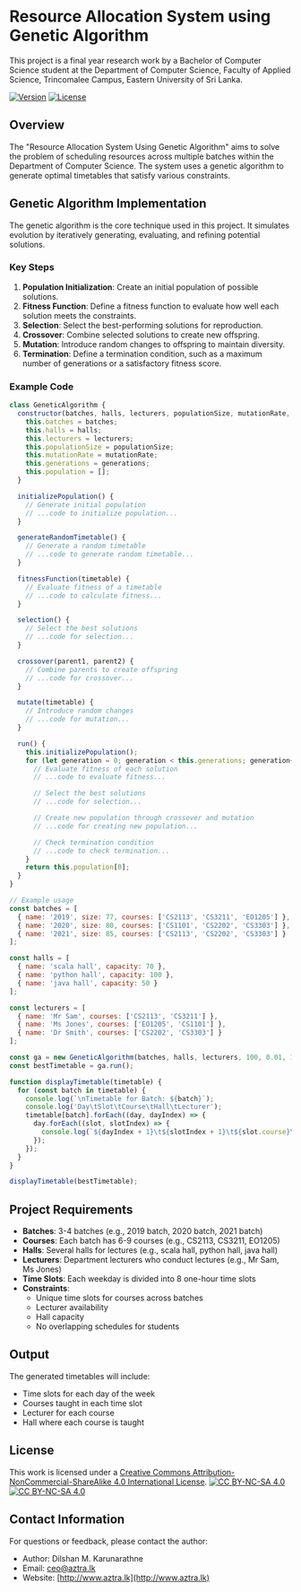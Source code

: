 # Resource Allocation System using Genetic Algorithm

This project is a final year research work by a Bachelor of Computer Science student at the Department of Computer Science, Faculty of Applied Science, Trincomalee Campus, Eastern University of Sri Lanka.

[![Version](https://img.shields.io/badge/version-1.0-brightgreen.svg)](https://pypi.org/project/ad-topic-recommender/)
[![License](https://img.shields.io/badge/license-CC%20BY--NC--SA%204.0-blue.svg)](https://creativecommons.org/licenses/by-nc-sa/4.0/)

## Overview

The "Resource Allocation System Using Genetic Algorithm" aims to solve the problem of scheduling resources across multiple batches within the Department of Computer Science. The system uses a genetic algorithm to generate optimal timetables that satisfy various constraints.

## Genetic Algorithm Implementation

The genetic algorithm is the core technique used in this project. It simulates evolution by iteratively generating, evaluating, and refining potential solutions.

### Key Steps

1. **Population Initialization**: Create an initial population of possible solutions.
2. **Fitness Function**: Define a fitness function to evaluate how well each solution meets the constraints.
3. **Selection**: Select the best-performing solutions for reproduction.
4. **Crossover**: Combine selected solutions to create new offspring.
5. **Mutation**: Introduce random changes to offspring to maintain diversity.
6. **Termination**: Define a termination condition, such as a maximum number of generations or a satisfactory fitness score.

### Example Code

```javascript
class GeneticAlgorithm {
  constructor(batches, halls, lecturers, populationSize, mutationRate, generations) {
    this.batches = batches;
    this.halls = halls;
    this.lecturers = lecturers;
    this.populationSize = populationSize;
    this.mutationRate = mutationRate;
    this.generations = generations;
    this.population = [];
  }

  initializePopulation() {
    // Generate initial population
    // ...code to initialize population...
  }

  generateRandomTimetable() {
    // Generate a random timetable
    // ...code to generate random timetable...
  }

  fitnessFunction(timetable) {
    // Evaluate fitness of a timetable
    // ...code to calculate fitness...
  }

  selection() {
    // Select the best solutions
    // ...code for selection...
  }

  crossover(parent1, parent2) {
    // Combine parents to create offspring
    // ...code for crossover...
  }

  mutate(timetable) {
    // Introduce random changes
    // ...code for mutation...
  }

  run() {
    this.initializePopulation();
    for (let generation = 0; generation < this.generations; generation++) {
      // Evaluate fitness of each solution
      // ...code to evaluate fitness...

      // Select the best solutions
      // ...code for selection...

      // Create new population through crossover and mutation
      // ...code for creating new population...

      // Check termination condition
      // ...code to check termination...
    }
    return this.population[0];
  }
}

// Example usage
const batches = [
  { name: '2019', size: 77, courses: ['CS2113', 'CS3211', 'EO1205'] },
  { name: '2020', size: 80, courses: ['CS1101', 'CS2202', 'CS3303'] },
  { name: '2021', size: 85, courses: ['CS2113', 'CS2202', 'CS3303'] }
];

const halls = [
  { name: 'scala hall', capacity: 70 },
  { name: 'python hall', capacity: 100 },
  { name: 'java hall', capacity: 50 }
];

const lecturers = [
  { name: 'Mr Sam', courses: ['CS2113', 'CS3211'] },
  { name: 'Ms Jones', courses: ['EO1205', 'CS1101'] },
  { name: 'Dr Smith', courses: ['CS2202', 'CS3303'] }
];

const ga = new GeneticAlgorithm(batches, halls, lecturers, 100, 0.01, 1000);
const bestTimetable = ga.run();

function displayTimetable(timetable) {
  for (const batch in timetable) {
    console.log(`\nTimetable for Batch: ${batch}`);
    console.log('Day\tSlot\tCourse\tHall\tLecturer');
    timetable[batch].forEach((day, dayIndex) => {
      day.forEach((slot, slotIndex) => {
        console.log(`${dayIndex + 1}\t${slotIndex + 1}\t${slot.course}\t${slot.hall.name}\t${slot.lecturer.name}`);
      });
    });
  }
}

displayTimetable(bestTimetable);
```

## Project Requirements

- **Batches**: 3-4 batches (e.g., 2019 batch, 2020 batch, 2021 batch)
- **Courses**: Each batch has 6-9 courses (e.g., CS2113, CS3211, EO1205)
- **Halls**: Several halls for lectures (e.g., scala hall, python hall, java hall)
- **Lecturers**: Department lecturers who conduct lectures (e.g., Mr Sam, Ms Jones)
- **Time Slots**: Each weekday is divided into 8 one-hour time slots
- **Constraints**: 
  - Unique time slots for courses across batches
  - Lecturer availability
  - Hall capacity
  - No overlapping schedules for students

## Output

The generated timetables will include:
- Time slots for each day of the week
- Courses taught in each time slot
- Lecturer for each course
- Hall where each course is taught

## License

This work is licensed under a
[Creative Commons Attribution-NonCommercial-ShareAlike 4.0 International License][cc-by-nc-sa].
[![CC BY-NC-SA 4.0][cc-by-nc-sa-shield]][cc-by-nc-sa]  
[![CC BY-NC-SA 4.0][cc-by-nc-sa-image]][cc-by-nc-sa] 

[cc-by-nc-sa]: http://creativecommons.org/licenses/by-nc-sa/4.0/
[cc-by-nc-sa-image]: https://licensebuttons.net/l/by-nc-sa/4.0/88x31.png
[cc-by-nc-sa-shield]: https://img.shields.io/badge/License-CC%20BY--NC--SA%204.0-lightgrey.svg

## Contact Information

For questions or feedback, please contact the author:

- Author: Dilshan M. Karunarathne
- Email: [ceo@aztra.lk](ceo@aztra.lk)
- Website: [http://www.aztra.lk](http://www.aztra.lk)
